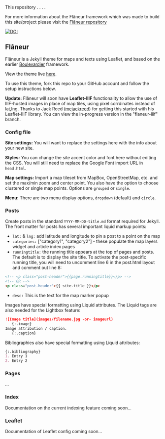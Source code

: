 This repository . . . .






For more information about the Flâneur framework which was made to build this site/project please visit the [Flâneur repository](https://github.com/kirschbombe/flaneur)

[![DOI](https://zenodo.org/badge/DOI/10.5281/zenodo.2600530.svg)](https://doi.org/10.5281/zenodo.2600530)

## Flâneur

Flâneur is a Jekyll theme for maps and texts using Leaflet, and based on the earlier [Boulevardier](https://github.com/kirschbombe/boulevardier) framework.

View the theme live [here](http://dawnchildress.com/flaneur).

To use this theme, fork this repo to your GitHub account and follow the setup instructions below.

**Update:** Flâneur will soon have **Leaflet-IIIF** functionality to allow the use of IIIF-hosted images in place of map tiles, using pixel corrdinates instead of lat,lng. Thanks to Jack Reed ([mejackreed](https://github.com/mejackreed)) for getting this started with his Leaflet-IIIF library. You can view the in-progress version in the "flaneur-iiif" branch.

### Config file

**Site settings:** You will want to replace the settings here with the info about your new site.

**Styles:** You can change the site accent color and font here without editing the CSS. You will still need to replace the Google Font import URL in `head.html`.

**Map settings:** Import a map tileset from MapBox, OpenStreetMap, etc. and set the max/min zoom and center point. You also have the option to choose clustered or single map points. Options are `grouped` or `single`.

**Menu:** There are two menu display options, `dropdown` (default) and `circle`.

### Posts
Create posts in the standard `YYYY-MM-DD-title.md` format required for Jekyll. The front matter for posts has several important liquid markup points:
* `lat:` & `lng:` add latitude and longitude to pin a post to a point on the map
* `categories:` ["category1", "category2"] - these populate the map layers widget and article index pages
* `runningtitle:` the running title appears at the top of pages and posts. The default is to display the site title. To activate the post-specific running title, you will need to uncomment line 6 in the post.html layout and comment out line 8:
```html
<!-- <p class="post-header">{{page.runningtitle}}</p> -->
<!-- OR -->
<p class="post-header">{{ site.title }}</p>
```
* `desc:` This is the text for the map marker popup

Images have special formatting using Liquid attributes. The Liquid tags are also needed for the Lightbox feature:
```md
![Image title](images/filename.jpg -or- imageurl)
   {:.image}
Image attribution / caption.
   {:.caption}
```
Bibliographies also have special formatting using Liquid attributes:
```md
{:.bibliography}
1. Entry 1
2. Entry 2
```
### Pages
...

### Index
Documentation on the current indexing feature coming soon...

### Leaflet
Documentation of Leaflet config coming soon...
